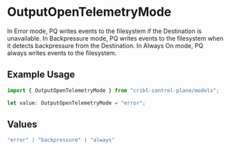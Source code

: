 # OutputOpenTelemetryMode

In Error mode, PQ writes events to the filesystem if the Destination is unavailable. In Backpressure mode, PQ writes events to the filesystem when it detects backpressure from the Destination. In Always On mode, PQ always writes events to the filesystem.

## Example Usage

```typescript
import { OutputOpenTelemetryMode } from "cribl-control-plane/models";

let value: OutputOpenTelemetryMode = "error";
```

## Values

```typescript
"error" | "backpressure" | "always"
```